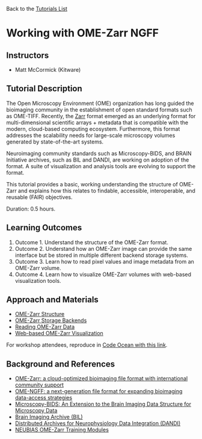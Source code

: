Back to the [Tutorials List](../../README.md#tutorials-list)

# Working with OME-Zarr NGFF

## Instructors

- Matt McCormick (Kitware)

## Tutorial Description

The Open Microscopy Environment (OME) organization has long guided the
bioimaging community in the establishment of open standard formats such as
OME-TIFF. Recently, the [Zarr](https://zarr.dev/) format emerged as an
underlying format for multi-dimensional scientific arrays + metadata that is
compatible with the modern, cloud-based computing ecosystem. Furthermore, this
format addresses the scalability needs for large-scale microscopy volumes
generated by state-of-the-art systems.

Neuroimaging community standards such as Microscopy-BIDS, and BRAIN Initiative
archives, such as BIL and DANDI, are working on adoption of the format. A
suite of visualization and analysis tools are evolving to support the format.

This tutorial provides a basic, working understanding the structure of OME-Zarr and
explains how this relates to findable, accessible, interoperable, and reusable
(FAIR) objectives.

Duration: 0.5 hours.

## Learning Outcomes

1. Outcome 1. Understand the structure of the OME-Zarr format.
2. Outcome 2. Understand how an OME-Zarr image can provide the same interface but be stored in multiple different backend storage systems.
3. Outcome 3. Learn how to read pixel values and image metadata from an OME-Zarr volume.
4. Outcome 4. Learn how to visualize OME-Zarr volumes with web-based visualization tools.

## Approach and Materials

- [OME-Zarr Structure](https://github.com/InsightSoftwareConsortium/GetYourBrainTogether/blob/main/HCK02_2023_Allen_Institute_Hybrid/Tutorials/WorkingWithOMEZarrNGFF/OME-Zarr_Structure.ipynb)
- [OME-Zarr Storage Backends](https://github.com/InsightSoftwareConsortium/GetYourBrainTogether/blob/main/HCK02_2023_Allen_Institute_Hybrid/Tutorials/WorkingWithOMEZarrNGFF/OME-Zarr_Storage_Backends.ipynb)
- [Reading OME-Zarr Data](https://github.com/InsightSoftwareConsortium/GetYourBrainTogether/blob/main/HCK02_2023_Allen_Institute_Hybrid/Tutorials/WorkingWithOMEZarrNGFF/Reading_OME-Zarr_Data.ipynb)
- [Web-based OME-Zarr Visualization](https://github.com/InsightSoftwareConsortium/GetYourBrainTogether/blob/main/HCK02_2023_Allen_Institute_Hybrid/Tutorials/WorkingWithOMEZarrNGFF/Web-based_OME-Zarr_Visualization.ipynb)

For workshop attendees, reproduce in [Code Ocean with this link](https://codeocean.allenneuraldynamics.org/capsule/1629369/tree).

## Background and References

- [OME-Zarr: a cloud-optimized bioimaging file format with international community support](https://doi.org/10.1101/2023.02.17.528834)
- [OME-NGFF: a next-generation file format for expanding bioimaging data-access strategies](https://doi.org/10.1038/s41592-021-01326-w)
- [Microscopy-BIDS: An Extension to the Brain Imaging Data Structure for
  Microscopy Data](https://www.ncbi.nlm.nih.gov/pmc/articles/PMC9063519/)
- [Brain Imaging Archive (BIL)](https://www.brainimagelibrary.org/)
- [Distributed Archives for Neurophysiology Data Integration (DANDI)](https://www.dandiarchive.org/)
- [NEUBIAS OME-Zarr Training Modules](https://neubias.github.io/training-resources/ome_zarr/index.html)

